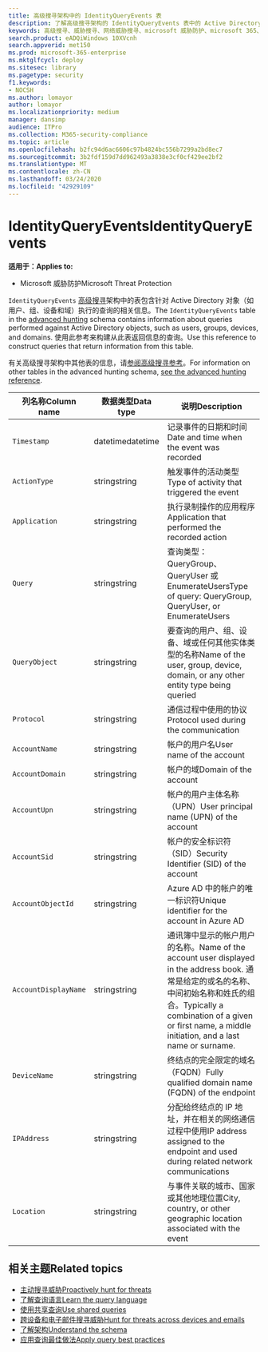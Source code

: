 ```yaml
---
title: 高级搜寻架构中的 IdentityQueryEvents 表
description: 了解高级搜寻架构的 IdentityQueryEvents 表中的 Active Directory 查询事件
keywords: 高级搜寻、威胁搜寻、网络威胁搜寻、microsoft 威胁防护、microsoft 365、mtp、m365、搜索、查询、遥测、架构参考、kusto、表、列、数据类型、说明、IdentityQueryEvents、Azure AD、Active Directory、AzureATP、标识、LDAP 查询
search.product: eADQiWindows 10XVcnh
search.appverid: met150
ms.prod: microsoft-365-enterprise
ms.mktglfcycl: deploy
ms.sitesec: library
ms.pagetype: security
f1.keywords:
- NOCSH
ms.author: lomayor
author: lomayor
ms.localizationpriority: medium
manager: dansimp
audience: ITPro
ms.collection: M365-security-compliance
ms.topic: article
ms.openlocfilehash: b2fc94d6ac6606c97b4824bc556b7299a2bd8ec7
ms.sourcegitcommit: 3b2fdf159d7dd962493a3838e3cf0cf429ee2bf2
ms.translationtype: MT
ms.contentlocale: zh-CN
ms.lasthandoff: 03/24/2020
ms.locfileid: "42929109"
---
```

# <a name="identityqueryevents"></a><span data-ttu-id="d0cbf-104">IdentityQueryEvents</span><span class="sxs-lookup"><span data-stu-id="d0cbf-104">IdentityQueryEvents</span></span>

<span data-ttu-id="d0cbf-105">**适用于：**</span><span class="sxs-lookup"><span data-stu-id="d0cbf-105">**Applies to:**</span></span>
- <span data-ttu-id="d0cbf-106">Microsoft 威胁防护</span><span class="sxs-lookup"><span data-stu-id="d0cbf-106">Microsoft Threat Protection</span></span>

<span data-ttu-id="d0cbf-107">`IdentityQueryEvents` [高级搜寻](advanced-hunting-overview.md)架构中的表包含针对 Active Directory 对象（如用户、组、设备和域）执行的查询的相关信息。</span><span class="sxs-lookup"><span data-stu-id="d0cbf-107">The `IdentityQueryEvents` table in the [advanced hunting](advanced-hunting-overview.md) schema contains information about queries performed against Active Directory objects, such as users, groups, devices, and domains.</span></span> <span data-ttu-id="d0cbf-108">使用此参考来构建从此表返回信息的查询。</span><span class="sxs-lookup"><span data-stu-id="d0cbf-108">Use this reference to construct queries that return information from this table.</span></span>

<span data-ttu-id="d0cbf-109">有关高级搜寻架构中其他表的信息，请[参阅高级搜寻参考](advanced-hunting-schema-tables.md)。</span><span class="sxs-lookup"><span data-stu-id="d0cbf-109">For information on other tables in the advanced hunting schema, [see the advanced hunting reference](advanced-hunting-schema-tables.md).</span></span>

| <span data-ttu-id="d0cbf-110">列名称</span><span class="sxs-lookup"><span data-stu-id="d0cbf-110">Column name</span></span> | <span data-ttu-id="d0cbf-111">数据类型</span><span class="sxs-lookup"><span data-stu-id="d0cbf-111">Data type</span></span> | <span data-ttu-id="d0cbf-112">说明</span><span class="sxs-lookup"><span data-stu-id="d0cbf-112">Description</span></span> |
|-------------|-----------|-------------|
| `Timestamp` | <span data-ttu-id="d0cbf-113">datetime</span><span class="sxs-lookup"><span data-stu-id="d0cbf-113">datetime</span></span> | <span data-ttu-id="d0cbf-114">记录事件的日期和时间</span><span class="sxs-lookup"><span data-stu-id="d0cbf-114">Date and time when the event was recorded</span></span> |
| `ActionType` | <span data-ttu-id="d0cbf-115">string</span><span class="sxs-lookup"><span data-stu-id="d0cbf-115">string</span></span> | <span data-ttu-id="d0cbf-116">触发事件的活动类型</span><span class="sxs-lookup"><span data-stu-id="d0cbf-116">Type of activity that triggered the event</span></span> |
| `Application` | <span data-ttu-id="d0cbf-117">string</span><span class="sxs-lookup"><span data-stu-id="d0cbf-117">string</span></span> | <span data-ttu-id="d0cbf-118">执行录制操作的应用程序</span><span class="sxs-lookup"><span data-stu-id="d0cbf-118">Application that performed the recorded action</span></span> |
| `Query` | <span data-ttu-id="d0cbf-119">string</span><span class="sxs-lookup"><span data-stu-id="d0cbf-119">string</span></span> | <span data-ttu-id="d0cbf-120">查询类型： QueryGroup、QueryUser 或 EnumerateUsers</span><span class="sxs-lookup"><span data-stu-id="d0cbf-120">Type of query: QueryGroup, QueryUser, or EnumerateUsers</span></span> |
| `QueryObject` | <span data-ttu-id="d0cbf-121">string</span><span class="sxs-lookup"><span data-stu-id="d0cbf-121">string</span></span> | <span data-ttu-id="d0cbf-122">要查询的用户、组、设备、域或任何其他实体类型的名称</span><span class="sxs-lookup"><span data-stu-id="d0cbf-122">Name of the user, group, device, domain, or any other entity type being queried</span></span> |
| `Protocol` | <span data-ttu-id="d0cbf-123">string</span><span class="sxs-lookup"><span data-stu-id="d0cbf-123">string</span></span> | <span data-ttu-id="d0cbf-124">通信过程中使用的协议</span><span class="sxs-lookup"><span data-stu-id="d0cbf-124">Protocol used during the communication</span></span> |
| `AccountName` | <span data-ttu-id="d0cbf-125">string</span><span class="sxs-lookup"><span data-stu-id="d0cbf-125">string</span></span> | <span data-ttu-id="d0cbf-126">帐户的用户名</span><span class="sxs-lookup"><span data-stu-id="d0cbf-126">User name of the account</span></span> |
| `AccountDomain` | <span data-ttu-id="d0cbf-127">string</span><span class="sxs-lookup"><span data-stu-id="d0cbf-127">string</span></span> | <span data-ttu-id="d0cbf-128">帐户的域</span><span class="sxs-lookup"><span data-stu-id="d0cbf-128">Domain of the account</span></span> |
| `AccountUpn` | <span data-ttu-id="d0cbf-129">string</span><span class="sxs-lookup"><span data-stu-id="d0cbf-129">string</span></span> | <span data-ttu-id="d0cbf-130">帐户的用户主体名称（UPN）</span><span class="sxs-lookup"><span data-stu-id="d0cbf-130">User principal name (UPN) of the account</span></span> |
| `AccountSid` | <span data-ttu-id="d0cbf-131">string</span><span class="sxs-lookup"><span data-stu-id="d0cbf-131">string</span></span> | <span data-ttu-id="d0cbf-132">帐户的安全标识符（SID）</span><span class="sxs-lookup"><span data-stu-id="d0cbf-132">Security Identifier (SID) of the account</span></span> |
| `AccountObjectId` | <span data-ttu-id="d0cbf-133">string</span><span class="sxs-lookup"><span data-stu-id="d0cbf-133">string</span></span> | <span data-ttu-id="d0cbf-134">Azure AD 中的帐户的唯一标识符</span><span class="sxs-lookup"><span data-stu-id="d0cbf-134">Unique identifier for the account in Azure AD</span></span> |
| `AccountDisplayName` | <span data-ttu-id="d0cbf-135">string</span><span class="sxs-lookup"><span data-stu-id="d0cbf-135">string</span></span> | <span data-ttu-id="d0cbf-136">通讯簿中显示的帐户用户的名称。</span><span class="sxs-lookup"><span data-stu-id="d0cbf-136">Name of the account user displayed in the address book.</span></span> <span data-ttu-id="d0cbf-137">通常是给定的或名的名称、中间初始名称和姓氏的组合。</span><span class="sxs-lookup"><span data-stu-id="d0cbf-137">Typically a combination of a given or first name, a middle initiation, and a last name or surname.</span></span> |
| `DeviceName` | <span data-ttu-id="d0cbf-138">string</span><span class="sxs-lookup"><span data-stu-id="d0cbf-138">string</span></span> | <span data-ttu-id="d0cbf-139">终结点的完全限定的域名（FQDN）</span><span class="sxs-lookup"><span data-stu-id="d0cbf-139">Fully qualified domain name (FQDN) of the endpoint</span></span> |
| `IPAddress` | <span data-ttu-id="d0cbf-140">string</span><span class="sxs-lookup"><span data-stu-id="d0cbf-140">string</span></span> | <span data-ttu-id="d0cbf-141">分配给终结点的 IP 地址，并在相关的网络通信过程中使用</span><span class="sxs-lookup"><span data-stu-id="d0cbf-141">IP address assigned to the endpoint and used during related network communications</span></span> |
| `Location` | <span data-ttu-id="d0cbf-142">string</span><span class="sxs-lookup"><span data-stu-id="d0cbf-142">string</span></span> | <span data-ttu-id="d0cbf-143">与事件关联的城市、国家或其他地理位置</span><span class="sxs-lookup"><span data-stu-id="d0cbf-143">City, country, or other geographic location associated with the event</span></span> |

## <a name="related-topics"></a><span data-ttu-id="d0cbf-144">相关主题</span><span class="sxs-lookup"><span data-stu-id="d0cbf-144">Related topics</span></span>
- [<span data-ttu-id="d0cbf-145">主动搜寻威胁</span><span class="sxs-lookup"><span data-stu-id="d0cbf-145">Proactively hunt for threats</span></span>](advanced-hunting-overview.md)
- [<span data-ttu-id="d0cbf-146">了解查询语言</span><span class="sxs-lookup"><span data-stu-id="d0cbf-146">Learn the query language</span></span>](advanced-hunting-query-language.md)
- [<span data-ttu-id="d0cbf-147">使用共享查询</span><span class="sxs-lookup"><span data-stu-id="d0cbf-147">Use shared queries</span></span>](advanced-hunting-shared-queries.md)
- [<span data-ttu-id="d0cbf-148">跨设备和电子邮件搜寻威胁</span><span class="sxs-lookup"><span data-stu-id="d0cbf-148">Hunt for threats across devices and emails</span></span>](advanced-hunting-query-emails-devices.md)
- [<span data-ttu-id="d0cbf-149">了解架构</span><span class="sxs-lookup"><span data-stu-id="d0cbf-149">Understand the schema</span></span>](advanced-hunting-schema-tables.md)
- [<span data-ttu-id="d0cbf-150">应用查询最佳做法</span><span class="sxs-lookup"><span data-stu-id="d0cbf-150">Apply query best practices</span></span>](advanced-hunting-best-practices.md)
